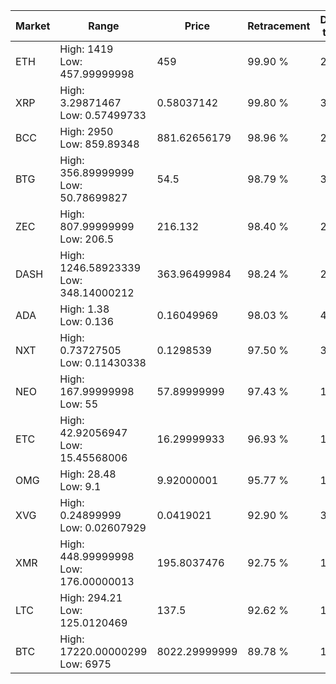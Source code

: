 | Market | Range | Price| Retracement | Doubles to 50% |
| --- | --- | --- | --- | --- |
| ETH | High: 1419<br />Low: 457.99999998 | 459 | 99.90 % | 2.04 |
| XRP | High: 3.29871467<br />Low: 0.57499733 | 0.58037142 | 99.80 % | 3.34 |
| BCC | High: 2950<br />Low: 859.89348 | 881.62656179 | 98.96 % | 2.16 |
| BTG | High: 356.89999999<br />Low: 50.78699827 | 54.5 | 98.79 % | 3.74 |
| ZEC | High: 807.99999999<br />Low: 206.5 | 216.132 | 98.40 % | 2.35 |
| DASH | High: 1246.58923339<br />Low: 348.14000212 | 363.96499984 | 98.24 % | 2.19 |
| ADA | High: 1.38<br />Low: 0.136 | 0.16049969 | 98.03 % | 4.72 |
| NXT | High: 0.73727505<br />Low: 0.11430338 | 0.1298539 | 97.50 % | 3.28 |
| NEO | High: 167.99999998<br />Low: 55 | 57.89999999 | 97.43 % | 1.93 |
| ETC | High: 42.92056947<br />Low: 15.45568006 | 16.29999933 | 96.93 % | 1.79 |
| OMG | High: 28.48<br />Low: 9.1 | 9.92000001 | 95.77 % | 1.89 |
| XVG | High: 0.24899999<br />Low: 0.02607929 | 0.0419021 | 92.90 % | 3.28 |
| XMR | High: 448.99999998<br />Low: 176.00000013 | 195.8037476 | 92.75 % | 1.60 |
| LTC | High: 294.21<br />Low: 125.0120469 | 137.5 | 92.62 % | 1.52 |
| BTC | High: 17220.00000299<br />Low: 6975 | 8022.29999999 | 89.78 % | 1.51 |
